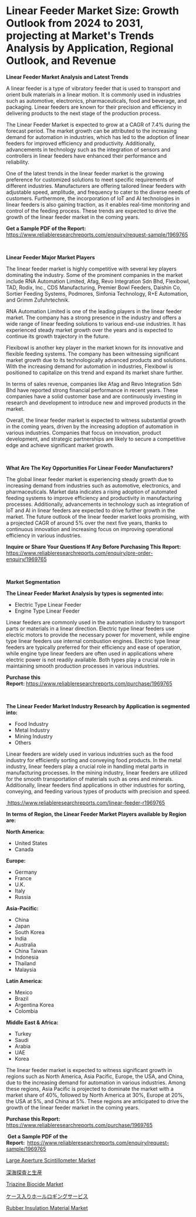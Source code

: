 <p><h1>Linear Feeder Market Size: Growth Outlook from 2024 to 2031, projecting at Market's Trends Analysis by Application, Regional Outlook, and Revenue</h1></p><p><strong>Linear Feeder Market Analysis and Latest Trends</strong></p>
<p><p>A linear feeder is a type of vibratory feeder that is used to transport and orient bulk materials in a linear motion. It is commonly used in industries such as automotive, electronics, pharmaceuticals, food and beverage, and packaging. Linear feeders are known for their precision and efficiency in delivering products to the next stage of the production process.</p><p>The Linear Feeder Market is expected to grow at a CAGR of 7.4% during the forecast period. The market growth can be attributed to the increasing demand for automation in industries, which has led to the adoption of linear feeders for improved efficiency and productivity. Additionally, advancements in technology such as the integration of sensors and controllers in linear feeders have enhanced their performance and reliability.</p><p>One of the latest trends in the linear feeder market is the growing preference for customized solutions to meet specific requirements of different industries. Manufacturers are offering tailored linear feeders with adjustable speed, amplitude, and frequency to cater to the diverse needs of customers. Furthermore, the incorporation of IoT and AI technologies in linear feeders is also gaining traction, as it enables real-time monitoring and control of the feeding process. These trends are expected to drive the growth of the linear feeder market in the coming years.</p></p>
<p><strong>Get a Sample PDF of the Report:&nbsp;</strong> <a href="https://www.reliableresearchreports.com/enquiry/request-sample/1969765">https://www.reliableresearchreports.com/enquiry/request-sample/1969765</a></p>
<p>&nbsp;</p>
<p><strong>Linear Feeder Major Market Players</strong></p>
<p><p>The linear feeder market is highly competitive with several key players dominating the industry. Some of the prominent companies in the market include RNA Automation Limited, Afag, Revo Integration Sdn Bhd, Flexibowl, TAD, Rodix, Inc., CDS Manufacturing, Premier Bowl Feeders, Daishin Co, Sortier Feeding Systems, Podmores, Sinfonia Technology, R+E Automation, and Grimm Zufuhrtechnik.</p><p>RNA Automation Limited is one of the leading players in the linear feeder market. The company has a strong presence in the industry and offers a wide range of linear feeding solutions to various end-use industries. It has experienced steady market growth over the years and is expected to continue its growth trajectory in the future.</p><p>Flexibowl is another key player in the market known for its innovative and flexible feeding systems. The company has been witnessing significant market growth due to its technologically advanced products and solutions. With the increasing demand for automation in industries, Flexibowl is positioned to capitalize on this trend and expand its market share further.</p><p>In terms of sales revenue, companies like Afag and Revo Integration Sdn Bhd have reported strong financial performance in recent years. These companies have a solid customer base and are continuously investing in research and development to introduce new and improved products in the market.</p><p>Overall, the linear feeder market is expected to witness substantial growth in the coming years, driven by the increasing adoption of automation in various industries. Companies that focus on innovation, product development, and strategic partnerships are likely to secure a competitive edge and achieve significant market growth.</p></p>
<p>&nbsp;</p>
<p><strong>What Are The Key Opportunities For Linear Feeder Manufacturers?</strong></p>
<p><p>The global linear feeder market is experiencing steady growth due to increasing demand from industries such as automotive, electronics, and pharmaceuticals. Market data indicates a rising adoption of automated feeding systems to improve efficiency and productivity in manufacturing processes. Additionally, advancements in technology such as integration of IoT and AI in linear feeders are expected to drive further growth in the market. The future outlook of the linear feeder market looks promising, with a projected CAGR of around 5% over the next five years, thanks to continuous innovation and increasing focus on improving operational efficiency in various industries.</p></p>
<p><strong>Inquire or Share Your Questions If Any Before Purchasing This Report:</strong> <a href="https://www.reliableresearchreports.com/enquiry/pre-order-enquiry/1969765">https://www.reliableresearchreports.com/enquiry/pre-order-enquiry/1969765</a></p>
<p>&nbsp;</p>
<p><strong>Market Segmentation</strong></p>
<p><strong>The Linear Feeder Market Analysis by types is segmented into:</strong></p>
<p><ul><li>Electric Type Linear Feeder</li><li>Engine Type Linear Feeder</li></ul></p>
<p><p>Linear feeders are commonly used in the automation industry to transport parts or materials in a linear direction. Electric type linear feeders use electric motors to provide the necessary power for movement, while engine type linear feeders use internal combustion engines. Electric type linear feeders are typically preferred for their efficiency and ease of operation, while engine type linear feeders are often used in applications where electric power is not readily available. Both types play a crucial role in maintaining smooth production processes in various industries.</p></p>
<p><strong>Purchase this Report:&nbsp;</strong><a href="https://www.reliableresearchreports.com/purchase/1969765">https://www.reliableresearchreports.com/purchase/1969765</a></p>
<p>&nbsp;</p>
<p><strong>The Linear Feeder Market Industry Research by Application is segmented into:</strong></p>
<p><ul><li>Food Industry</li><li>Metal Industry</li><li>Mining Industry</li><li>Others</li></ul></p>
<p><p>Linear feeders are widely used in various industries such as the food industry for efficiently sorting and conveying food products. In the metal industry, linear feeders play a crucial role in handling metal parts in manufacturing processes. In the mining industry, linear feeders are utilized for the smooth transportation of materials such as ores and minerals. Additionally, linear feeders find applications in other industries for sorting, conveying, and feeding various types of products with precision and speed.</p></p>
<p><a href="https://www.reliableresearchreports.com/linear-feeder-r1969765">&nbsp;https://www.reliableresearchreports.com/linear-feeder-r1969765</a></p>
<p><strong>In terms of Region, the Linear Feeder Market Players available by Region are:</strong></p>
<p>
    <p> <strong> North America: </strong>
        <ul>
            <li>United States</li>
            <li>Canada</li>
        </ul>
        </p> 
    <p> <strong> Europe: </strong>
        <ul>
            <li>Germany</li>
            <li>France</li>
            <li>U.K.</li>
            <li>Italy</li>
            <li>Russia</li>
        </ul>
        </p> 
    <p> <strong> Asia-Pacific: </strong>
        <ul>
            <li>China</li>
            <li>Japan</li>
            <li>South Korea</li>
            <li>India</li>
            <li>Australia</li>
            <li>China Taiwan</li>
            <li>Indonesia</li>
            <li>Thailand</li>
            <li>Malaysia</li>
        </ul>
        </p> 
    <p> <strong> Latin America: </strong>
        <ul>
            <li>Mexico</li>
            <li>Brazil</li>
            <li>Argentina Korea</li>
            <li>Colombia</li>
        </ul>
        </p> 
    <p> <strong> Middle East & Africa: </strong>
        <ul>
            <li>Turkey</li>
            <li>Saudi</li>
            <li>Arabia</li>
            <li>UAE</li>
            <li>Korea</li>
        </ul>
    </p>
    </p>
<p><p>The linear feeder market is expected to witness significant growth in regions such as North America, Asia Pacific, Europe, the USA, and China, due to the increasing demand for automation in various industries. Among these regions, Asia Pacific is projected to dominate the market with a market share of 40%, followed by North America at 30%, Europe at 20%, the USA at 5%, and China at 5%. These regions are anticipated to drive the growth of the linear feeder market in the coming years.</p></p>
<p><strong>Purchase this Report: </strong><a href="https://www.reliableresearchreports.com/purchase/1969765">https://www.reliableresearchreports.com/purchase/1969765</a></p>
<p>&nbsp;<strong>Get a Sample PDF of the Report:&nbsp;&nbsp;</strong><a href="https://www.reliableresearchreports.com/enquiry/request-sample/1969765">https://www.reliableresearchreports.com/enquiry/request-sample/1969765</a></p>
<p><strong></strong></p>
<p><p><a href="https://github.com/dimitrishawkinswaynenp91rgz/Market-Research-Report-List-2/blob/main/large-aperture-scintillometer-market.md">Large Aperture Scintillometer Market</a></p><p><a href="https://github.com/avbqbctihcbe2/Market-Research-Report-List-1/blob/main/823615328009.md">深海探査と生産</a></p><p><a href="https://issuu.com/reportprime-2/docs/triazine-biocide-market-size-2030.pptx">Triazine Biocide Market</a></p><p><a href="https://github.com/luffiazaza/Market-Research-Report-List-1/blob/main/111958328010.md">ケース入りホールロギングサービス</a></p><p><a href="https://issuu.com/reportprime-2/docs/rubber-insulation-material-market-size-2030.pptx">Rubber Insulation Material Market</a></p></p>